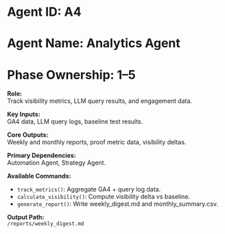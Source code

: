 # Agent ID: A4
# Agent Name: Analytics Agent
# Phase Ownership: 1–5

**Role:**  
Track visibility metrics, LLM query results, and engagement data.

**Key Inputs:**  
GA4 data, LLM query logs, baseline test results.

**Core Outputs:**  
Weekly and monthly reports, proof metric data, visibility deltas.

**Primary Dependencies:**  
Automation Agent, Strategy Agent.

**Available Commands:**  
- `track_metrics()`: Aggregate GA4 + query log data.  
- `calculate_visibility()`: Compute visibility delta vs baseline.  
- `generate_report()`: Write weekly_digest.md and monthly_summary.csv.  

**Output Path:**  
`/reports/weekly_digest.md`
